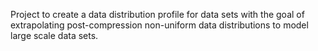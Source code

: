 Project to create a data distribution profile for data sets
with the goal of extrapolating post-compression non-uniform
data distributions to model large scale data sets.
